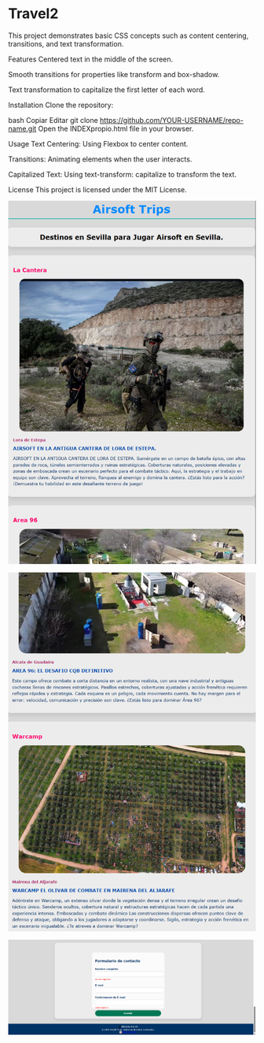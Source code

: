 # Travel2

This project demonstrates basic CSS concepts such as content centering, transitions, and text transformation.

Features
Centered text in the middle of the screen.

Smooth transitions for properties like transform and box-shadow.

Text transformation to capitalize the first letter of each word.

Installation
Clone the repository:

bash
Copiar
Editar
git clone https://github.com/YOUR-USERNAME/repo-name.git
Open the INDEXpropio.html file in your browser.

Usage
Text Centering: Using Flexbox to center content.

Transitions: Animating elements when the user interacts.

Capitalized Text: Using text-transform: capitalize to transform the text.

License
This project is licensed under the MIT License.

![alt text](image.png)

![alt text](image-1.png)

![alt text](image-3.png)